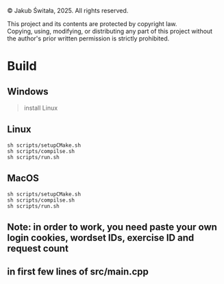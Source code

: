 © Jakub Świtała, 2025. All rights reserved.

This project and its contents are protected by copyright law.  
Copying, using, modifying, or distributing any part of this project without the author's prior written permission is strictly prohibited.

# Build
## Windows
> install Linux

## Linux
```
sh scripts/setupCMake.sh
sh scripts/compilse.sh
sh scripts/run.sh
```
## MacOS
``` 
sh scripts/setupCMake.sh
sh scripts/compilse.sh
sh scripts/run.sh
```

## Note: in order to work, you need paste your own login cookies, wordset IDs, exercise ID and request count
## in first few lines of src/main.cpp
